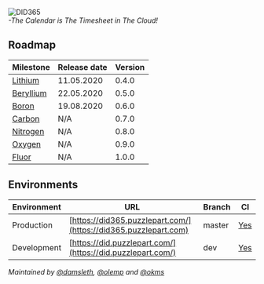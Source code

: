 ![DID365](https://bitbucket-assetroot.s3.amazonaws.com/c/photos/2019/Nov/24/3199596412-11-pzl-did365-logo_avatar.png)  
_-The Calendar is The Timesheet in The Cloud!_  


## Roadmap


| Milestone                                                     | Release date  |  Version
|---------------------------------------------------------------|------------------------------------------------------------------------------------|-----------------|
| [Lithium](https://github.com/Puzzlepart/did365/milestone/3)   | 11.05.2020    |0.4.0
| [Beryllium](https://github.com/Puzzlepart/did365/milestone/4) | 22.05.2020 |  0.5.0
| [Boron](https://github.com/Puzzlepart/did365/milestone/5) | 19.08.2020 | 0.6.0
| [Carbon](https://github.com/Puzzlepart/did365/milestone/6) | N/A | 0.7.0
| [Nitrogen](https://github.com/Puzzlepart/did365/milestone/7) | N/A | 0.8.0
| [Oxygen](https://github.com/Puzzlepart/did365/milestone/8) | N/A | 0.9.0
| [Fluor](https://github.com/Puzzlepart/did365/milestone/9) | N/A | 1.0.0

## Environments

| Environment  | URL                                                                                | Branch  |  CI      |
|--------------|------------------------------------------------------------------------------------|---------|----------|
| Production   |[https://did365.puzzlepart.com/](https://did365.puzzlepart.com)                     | master  | [Yes](https://portal.azure.com/#@puzzlepart.com/resource/subscriptions/b5e5e285-a57a-4593-a2ef-221dc037ac9f/resourceGroups/pzl-did/providers/Microsoft.Web/sites/did365/vstscd)      |
| Development  | [https://did.puzzlepart.com/](https://did.puzzlepart.com/)     | dev     | [Yes](https://portal.azure.com/#@puzzlepart.com/resource/subscriptions/b5e5e285-a57a-4593-a2ef-221dc037ac9f/resourceGroups/pzl-did/providers/Microsoft.Web/sites/didapp/vstscd)     |


_Maintained by [@damsleth](https://github.com/damsleth), [@olemp](https://github.com/olemp) and [@okms](https://github.com/okms)_
